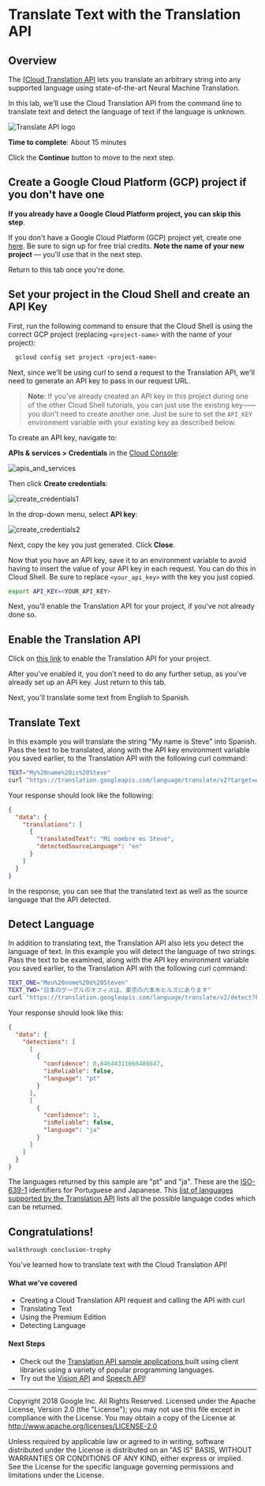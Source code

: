 # Translate Text with the Translation API


## Overview

The [[Cloud Translation API](https://cloud.google.com/translate/) lets you translate an arbitrary string into any supported language using state-of-the-art Neural Machine Translation.

In this lab, we'll use the Cloud Translation API from the command line to translate text and detect the language of text if the language is unknown.

![Translate API logo](https://storage.googleapis.com/aju-dev-demos-codelabs/images/Translate_API_sm.png)

**Time to complete**: About 15 minutes

Click the **Continue** button to move to the next step.

## Create a Google Cloud Platform (GCP) project if you don't have one

**If you already have a Google Cloud Platform project, you can skip this step**.

If you don't have a Google Cloud Platform (GCP) project yet, create one [here](https://cloud.google.com/free/). Be sure to sign up for free trial credits.
**Note the name of your new project** — you'll use that in the next step.

Return to this tab once you're done.

## Set your project in the Cloud Shell and create an API Key

First, run the following command to ensure that the Cloud Shell is using the correct GCP project
(replacing `<project-name>` with the name of your project):

```bash
  gcloud config set project <project-name>
```


Next, since we'll be using curl to send a request to the Translation API, we'll need to generate an API key to pass in our request URL.

> **Note**: If you've already created an API key in this project during one of the other Cloud Shell tutorials, you can just use the existing key⸺you don't need to create another one.  Just be sure to set the `API_KEY` environment variable with your existing key as described below.

To create an API key, navigate to:

**APIs & services > Credentials** in the [Cloud Console](https://console.cloud.google.com/):

![apis_and_services](https://storage.googleapis.com/aju-dev-demos-codelabs/images/apis_and_services.png)

Then click __Create credentials__:

![create_credentials1](https://storage.googleapis.com/aju-dev-demos-codelabs/images/create_credentials1.png)

In the drop-down menu, select __API key__:

![create_credentials2](https://storage.googleapis.com/aju-dev-demos-codelabs/images/create_credentials2.png)

Next, copy the key you just generated. Click __Close__.

Now that you have an API key, save it to an environment variable to avoid having to insert the value of your API key in each request. You can do this in Cloud Shell. Be sure to replace `<your_api_key>` with the key you just copied.

```bash
export API_KEY=<YOUR_API_KEY>
```

Next, you'll enable the Translation API for your project, if you've not already done so.

## Enable the Translation API

Click on [this link](https://console.cloud.google.com/flows/enableapi?apiid=translate.googleapis.com) to enable the Translation API for your project.

After you've enabled it, you don't need to do any further setup, as you've already set up an API key. Just return to this tab.

Next, you'll translate some text from English to Spanish.

## Translate Text

In this example you will translate the string "My name is Steve" into Spanish. Pass the text to be translated, along with the API key environment variable you saved earlier, to the Translation API with the following curl command:

```bash
TEXT="My%20name%20is%20Steve"
curl "https://translation.googleapis.com/language/translate/v2?target=es&key=${API_KEY}&q=${TEXT}"
```

Your response should look like the following:

```json
{
  "data": {
    "translations": [
      {
        "translatedText": "Mi nombre es Steve",
        "detectedSourceLanguage": "en"
      }
    ]
  }
}
```

In the response, you can see that the translated text as well as the source language that the API detected.​


## Detect Language

In addition to translating text, the Translation API also lets you detect the language of text. In this example you will detect the language of two strings. Pass the text to be examined, along with the API key environment variable you saved earlier, to the Translation API with the following curl command:

```bash
TEXT_ONE="Meu%20nome%20é%20Steven"
TEXT_TWO="日本のグーグルのオフィスは、東京の六本木ヒルズにあります"
curl "https://translation.googleapis.com/language/translate/v2/detect?key=${API_KEY}&q=${TEXT_ONE}&q=${TEXT_TWO}"
```

Your response should look like this:

```json
{
  "data": {
    "detections": [
      [
        {
          "confidence": 0.84644311666488647,
          "isReliable": false,
          "language": "pt"
        }
      ],
      [
        {
          "confidence": 1,
          "isReliable": false,
          "language": "ja"
        }
      ]
    ]
  }
}
```

The languages returned by this sample are "pt" and "ja". These are the  [ISO-639-1](https://en.wikipedia.org/wiki/ISO_639-1) identifiers for Portuguese and Japanese. This  [list of languages supported by the Translation API](https://cloud.google.com/translate/docs/languages) lists all the possible language codes which can be returned.


## Congratulations!

`walkthrough conclusion-trophy`

You've learned how to translate text with the Cloud Translation API!

#### What we've covered

* Creating a Cloud Translation API request and calling the API with curl
* Translating Text
* Using the Premium Edition
* Detecting Language

#### Next Steps

* Check out the  [Translation API sample applications ](https://cloud.google.com/translate/docs/samples)built using client libraries using a variety of popular programming languages.
* Try out the  [Vision API](https://cloud.google.com/vision/) and  [Speech API](https://cloud.google.com/speech/)!

---------------
Copyright 2018 Google Inc. All Rights Reserved. Licensed under the Apache
License, Version 2.0 (the "License"); you may not use this file except in
compliance with the License. You may obtain a copy of the License at
http://www.apache.org/licenses/LICENSE-2.0

Unless required by applicable law or agreed to in writing, software
distributed under the License is distributed on an "AS IS" BASIS, WITHOUT
WARRANTIES OR CONDITIONS OF ANY KIND, either express or implied. See the
License for the specific language governing permissions and limitations under
the License.
